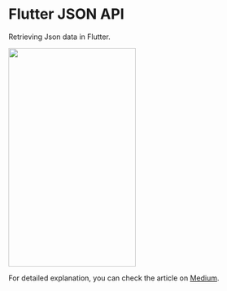 # Flutter JSON API
Retrieving Json data in Flutter.

<img src=https://user-images.githubusercontent.com/56589369/95368162-61b5d300-08de-11eb-9237-58a414c368ba.png height="430" width="250">

For detailed explanation, you can check the article on [Medium](https://medium.com/hardwareandro/retrieving-json-data-in-flutter-c9ff12a05667).
